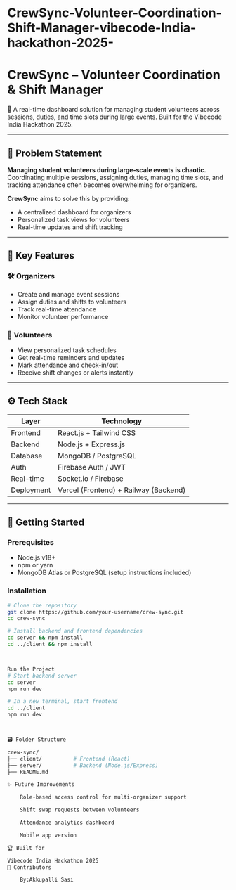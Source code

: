 # CrewSync-Volunteer-Coordination-Shift-Manager-vibecode-India-hackathon-2025-
# CrewSync – Volunteer Coordination & Shift Manager

🚀 A real-time dashboard solution for managing student volunteers across sessions, duties, and time slots during large events. Built for the Vibecode India Hackathon 2025.

---

## 🧩 Problem Statement

**Managing student volunteers during large-scale events is chaotic.** Coordinating multiple sessions, assigning duties, managing time slots, and tracking attendance often becomes overwhelming for organizers.

**CrewSync** aims to solve this by providing:
- A centralized dashboard for organizers
- Personalized task views for volunteers
- Real-time updates and shift tracking

---

## 🎯 Key Features

### 🛠️ Organizers
- Create and manage event sessions
- Assign duties and shifts to volunteers
- Track real-time attendance
- Monitor volunteer performance

### 👥 Volunteers
- View personalized task schedules
- Get real-time reminders and updates
- Mark attendance and check-in/out
- Receive shift changes or alerts instantly

---

## ⚙️ Tech Stack

| Layer        | Technology                  |
|--------------|------------------------------|
| Frontend     | React.js + Tailwind CSS      |
| Backend      | Node.js + Express.js         |
| Database     | MongoDB / PostgreSQL         |
| Auth         | Firebase Auth / JWT          |
| Real-time    | Socket.io / Firebase         |
| Deployment   | Vercel (Frontend) + Railway (Backend) |

---

## 🏁 Getting Started

### Prerequisites
- Node.js v18+
- npm or yarn
- MongoDB Atlas or PostgreSQL (setup instructions included)

### Installation

```bash
# Clone the repository
git clone https://github.com/your-username/crew-sync.git
cd crew-sync

# Install backend and frontend dependencies
cd server && npm install
cd ../client && npm install



Run the Project
# Start backend server
cd server
npm run dev

# In a new terminal, start frontend
cd ../client
npm run dev



🗃️ Folder Structure

crew-sync/
├── client/          # Frontend (React)
├── server/          # Backend (Node.js/Express)
├── README.md

✨ Future Improvements

    Role-based access control for multi-organizer support

    Shift swap requests between volunteers

    Attendance analytics dashboard

    Mobile app version

🏆 Built for

Vibecode India Hackathon 2025
🤝 Contributors

    By:Akkupalli Sasi
